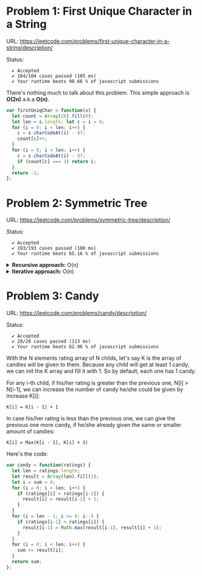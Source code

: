 # Problem 1: First Unique Character in a String

URL: https://leetcode.com/problems/first-unique-character-in-a-string/description/

Status: 
```
  ✔ Accepted
  ✔ 104/104 cases passed (105 ms)
  ✔ Your runtime beats 98.66 % of javascript submissions
```

There's nothing much to talk about this problem. This simple approach is **O(2n)** a.k.a **O(n)**.

```javascript
var firstUniqChar = function(s) {
  let count = Array(26).fill(0);
  let len = s.length; let c = i = 0;
  for (i = 0; i < len; i++) {
    c = s.charCodeAt(i) - 97;
    count[c]++;
  }
  for (i = 0; i < len; i++) {
    c = s.charCodeAt(i) - 97;
    if (count[c] === 1) return i;
  }
  return -1;
};
```

# Problem 2: Symmetric Tree

URL: https://leetcode.com/problems/symmetric-tree/description/

Status:
```
  ✔ Accepted
  ✔ 193/193 cases passed (100 ms)
  ✔ Your runtime beats 65.16 % of javascript submissions
```

<details>
  <summary><b>Recursive approach:</b> O(n)</summary>
  
```javascript
const isMirror = (left, right) => {
  if (!left && !right) return true;
  if (!left || !right) return false;
  return (left.val === right.val) &&
         isMirror(left.left, right.right) &&
         isMirror(left.right, right.left);
};
```

</details>

<details>
  <summary><b>Iterative approach:</b> O(n)</summary>
  
```javascript
const isMirror = (left, right) => {
  let queue = [left, right];
  while (queue.length) {
    let L = queue.shift();
    let R = queue.shift();

    if (!L && !R) continue;
    if (!L || !R) return false;
    if (L.val !== R.val) return false;

    queue.push(L.left);
    queue.push(R.right);
    queue.push(L.right);
    queue.push(R.left);
  }
  return true;
};
```

</details>

# Problem 3: Candy

URL: https://leetcode.com/problems/candy/description/

Status:
```
  ✔ Accepted
  ✔ 28/28 cases passed (113 ms)
  ✔ Your runtime beats 62.96 % of javascript submissions
```


With the N elements rating array of N childs, let's say K is the array of candies will be given to them.
Because any child will get at least 1 candy, we can init the K array and fill it with 1. So by default, each one has 1 candy.

For any i-th child, if his/her rating is greater than the previous one, N[i] > N[i-1], we can increase the number of candy he/she could be given by increase K[i]:

```
K[i] = K[i - 1] + 1
```

In case his/her rating is less than the previous one, we can give the previous one more candy, if he/she already given the same or smaller amount of candies:

```
K[i] = Max(K[i - 1], K[i] + 1)
```

Here's the code:

```javascript
var candy = function(ratings) {
  let len = ratings.length;
  let result = Array(len).fill(1);
  let i = sum = 0;
  for (i = 0; i < len; i++) {
    if (ratings[i] > ratings[i-1]) {
      result[i] = result[i-1] + 1;
    }
  }
  for (i = len - 1; i >= 0; i--) {
    if (ratings[i-1] > ratings[i]) {
      result[i-1] = Math.max(result[i-1], result[i] + 1);
    }
  }
  for (i = 0; i < len; i++) {
    sum += result[i];
  }
  return sum;
};
```
